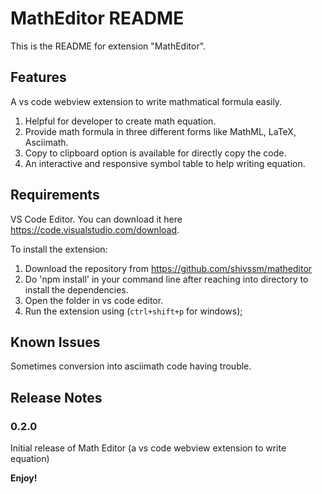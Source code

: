 # MathEditor README

This is the README for extension "MathEditor".

## Features

A vs code webview extension to write mathmatical formula easily.
1. Helpful for developer to create math equation.
2. Provide math formula in three different forms like MathML, LaTeX, Asciimath.
3. Copy to clipboard option is available for directly copy the code.
4. An interactive and responsive symbol table to help writing equation.

 ## Requirements

VS Code Editor. You can download it here https://code.visualstudio.com/download.

To install the extension:
1. Download the repository from https://github.com/shivssm/matheditor 
2. Do 'npm install' in your command line after reaching into directory to install the dependencies.
3. Open the folder in vs code editor.
4. Run the extension using (`ctrl+shift+p` for windows);

## Known Issues

Sometimes conversion into asciimath code having trouble.

## Release Notes

### 0.2.0

Initial release of Math Editor (a vs code webview extension to write equation)

**Enjoy!**
